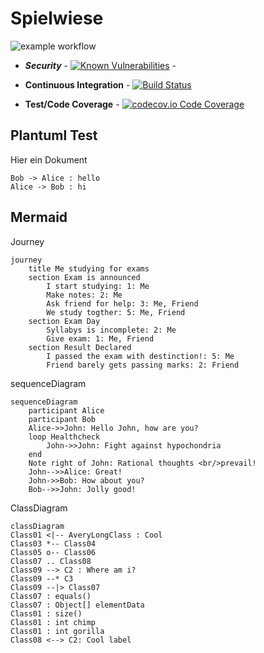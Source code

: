 # Spielwiese


![example workflow](https://github.com/SvenOleLuxMD/Spielwiese/actions/workflows/dependencies.yml/badge.svg)

+ ***Security*** - [![Known Vulnerabilities](https://snyk.io/test/github/SvenOleLuxMD/Spielwiese/badge.svg?targetFile=build.gradle)](https://snyk.io/test/github/dSvenOleLuxMD/Spielwiese?targetFile=build.gradle) -

+ **Continuous Integration** - [![Build Status](https://travis-ci.org/dwyl/esta.svg?branch=master)](https://travis-ci.org/dwyl/esta)

+ **Test/Code Coverage** - [![codecov.io Code Coverage](https://img.shields.io/codecov/c/github/dwyl/hapi-auth-jwt2.svg?maxAge=2592000)](https://codecov.io/github/dwyl/hapi-auth-jwt2?branch=master)




## Plantuml Test 

Hier ein Dokument

```plantuml
Bob -> Alice : hello
Alice -> Bob : hi
```


## Mermaid

Journey
```mermaid
journey
	title Me studying for exams
	section Exam is announced
		I start studying: 1: Me
		Make notes: 2: Me
		Ask friend for help: 3: Me, Friend
		We study togther: 5: Me, Friend
	section Exam Day
		Syllabys is incomplete: 2: Me
		Give exam: 1: Me, Friend
	section Result Declared
		I passed the exam with destinction!: 5: Me
		Friend barely gets passing marks: 2: Friend
```


sequenceDiagram
```mermaid
sequenceDiagram
    participant Alice
    participant Bob
    Alice->>John: Hello John, how are you?
    loop Healthcheck
        John->>John: Fight against hypochondria
    end
    Note right of John: Rational thoughts <br/>prevail!
    John-->>Alice: Great!
    John->>Bob: How about you?
    Bob-->>John: Jolly good!
```

ClassDiagram

```mermaid
classDiagram
Class01 <|-- AveryLongClass : Cool
Class03 *-- Class04
Class05 o-- Class06
Class07 .. Class08
Class09 --> C2 : Where am i?
Class09 --* C3
Class09 --|> Class07
Class07 : equals()
Class07 : Object[] elementData
Class01 : size()
Class01 : int chimp
Class01 : int gorilla
Class08 <--> C2: Cool label
```

